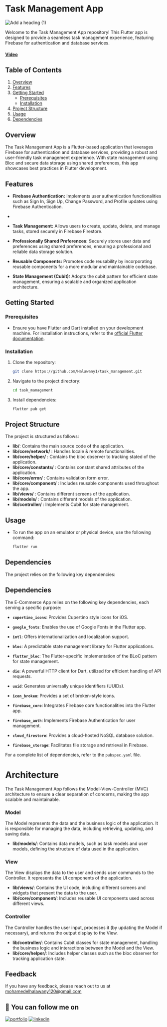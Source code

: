 # Task Management App
![Add a heading (1)](https://github.com/Halawany1/task_management/assets/96886506/95292ae5-261f-44ff-b069-73ad5b8d8784)


Welcome to the Task Management App repository! This Flutter app is designed to provide a seamless task management experience, featuring Firebase for authentication and database services.
#### [Video](https://www.linkedin.com/posts/mohamed-elhalawany-329314220_ecommerce-flutter-dart-activity-7105259895544791040-_FuR?utm_source=share&utm_medium=member_desktop)

## Table of Contents
1. [Overview](#overview)
2. [Features](#features)
3. [Getting Started](#getting-started)
   - [Prerequisites](#prerequisites)
   - [Installation](#installation)
4. [Project Structure](#project-structure)
5. [Usage](#usage)
6. [Dependencies](#dependencies)

## Overview

The Task Management App is a Flutter-based application that leverages Firebase for authentication and database services, providing a robust and user-friendly task management experience. With state management using Bloc and secure data storage using shared preferences, this app showcases best practices in Flutter development.

## Features

- **Firebase Authentication:**  Implements user authentication functionalities such as Sign In, Sign Up, Change Password, and Profile updates using Firebase Authentication.
- 
- **Task Management:** Allows users to create, update, delete, and manage tasks, stored securely in Firebase Firestore.

- **Professionally Shared Preferences:** Securely stores user data and preferences using shared preferences, ensuring a professional and reliable data storage solution.

- **Reusable Components:** Promotes code reusability by incorporating reusable components for a more modular and maintainable codebase.

- **State Management (Cubit):**  Adopts the cubit pattern for efficient state management, ensuring a scalable and organized application architecture.

## Getting Started

### Prerequisites

- Ensure you have Flutter and Dart installed on your development machine. For installation instructions, refer to the [official Flutter documentation](https://flutter.dev/docs/get-started/install).

### Installation

1. Clone the repository:

   ```bash
   git clone https://github.com/Halawany1/task_management.git
1. Navigate to the project directory:
    ```bash
   cd task_management
2. Install dependencies:
    ```bash
   flutter pub get
    
## Project Structure

The project is structured as follows:

- **lib/**: Contains the main source code of the application.
- **lib/core/network/** : Handles locale & remote functionalities.
- **lib/core/helper/** : Contains the bloc observer to tracking stated of the application.
- **lib/core/constants/** : Contains constant shared attributes of the application.
- **lib/core/error/** : Contains validation form error.
- **lib/core/component/** : Includes reusable components used throughout the app.
- **lib/views/** : Contains different screens of the application.
- **lib/models/** :  Contains different models of the application.
- **lib/controller/** : Implements Cubit for state management.

  
## Usage
- To run the app on an emulator or physical device, use the following command:
   ```bash
   flutter run

## Dependencies
The project relies on the following key dependencies:

## Dependencies

The E-Commerce App relies on the following key dependencies, each serving a specific purpose:

- **`cupertino_icons`**: Provides Cupertino style icons for iOS.

- **`google_fonts`**: Enables the use of Google Fonts in the Flutter app.

- **`intl`**: Offers internationalization and localization support.

- **`bloc`**: A predictable state management library for Flutter applications.

- **`flutter_bloc`**: The Flutter-specific implementation of the BLoC pattern for state management.

- **`dio`**: A powerful HTTP client for Dart, utilized for efficient handling of API requests.
  
- **`uuid`**: Generates universally unique identifiers (UUIDs).
  
- **`icon_broken`**:  Provides a set of broken-style icons.
  
- **`firebase_core`**: Integrates Firebase core functionalities into the Flutter app.
  
- **`firebase_auth`**: Implements Firebase Authentication for user management.
  
- **`cloud_firestore`**: Provides a cloud-hosted NoSQL database solution.

- **`firebase_storage`**: Facilitates file storage and retrieval in Firebase.


For a complete list of dependencies, refer to the `pubspec.yaml` file.

# Architecture

The Task Management App follows the Model-View-Controller (MVC) architecture to ensure a clear separation of concerns, making the app scalable and maintainable.

### Model
The Model represents the data and the business logic of the application. It is responsible for managing the data, including retrieving, updating, and saving data.

- **lib/models/**: Contains data models, such as task models and user models, defining the structure of data used in the application.
### View
The View displays the data to the user and sends user commands to the Controller. It represents the UI components of the application.

- **lib/views/**: Contains the UI code, including different screens and widgets that present the data to the user.
- **lib/core/component/**: Includes reusable UI components used across different views.
### Controller
The Controller handles the user input, processes it (by updating the Model if necessary), and returns the output display to the View.

- **lib/controller/**: Contains Cubit classes for state management, handling the business logic and interactions between the Model and the View.
- **lib/core/helper/**: Includes helper classes such as the bloc observer for tracking application state.

## Feedback

If you have any feedback, please reach out to us at mohamedelhalawany120@gmail.com

## 🔗 You can follow me on

[![portfolio](https://img.shields.io/badge/GitHub-100000?style=for-the-badge&logo=github&logoColor=white)](https://github.com/halawany1)
[![linkedin](https://img.shields.io/badge/linkedin-0A66C2?style=for-the-badge&logo=linkedin&logoColor=white)](https://www.linkedin.com/in/mohamed-elhalawany-329314220/)

